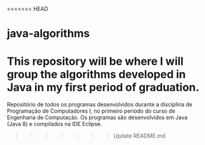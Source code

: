<<<<<<< HEAD
# java-algorithms
This repository will be where I will group the algorithms developed in Java in my first period of graduation.
=======
Repositório de todos os programas desenvolvidos durante a disciplina de Programação de Computadores I, no primeiro período do curso de Engenharia de Computação. Os programas são desenvolvidos em Java  (Java 8) e compilados na IDE Eclipse. 
>>>>>>> Update README.md

